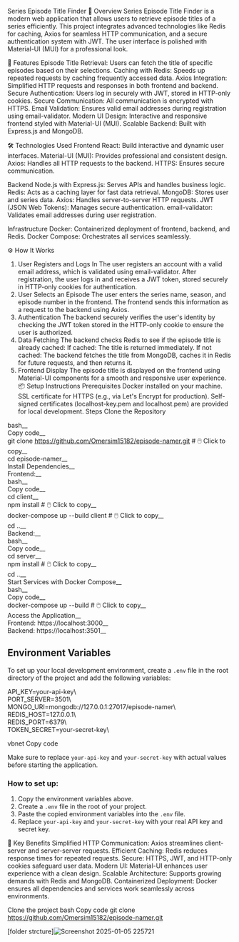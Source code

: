 Series Episode Title Finder
📖 Overview
Series Episode Title Finder is a modern web application that allows users to retrieve episode titles of a series efficiently. This project integrates advanced technologies like Redis for caching, Axios for seamless HTTP communication, and a secure authentication system with JWT. The user interface is polished with Material-UI (MUI) for a professional look.

🚀 Features
Episode Title Retrieval: Users can fetch the title of specific episodes based on their selections.
Caching with Redis: Speeds up repeated requests by caching frequently accessed data.
Axios Integration: Simplified HTTP requests and responses in both frontend and backend.
Secure Authentication: Users log in securely with JWT, stored in HTTP-only cookies.
Secure Communication: All communication is encrypted with HTTPS.
Email Validation: Ensures valid email addresses during registration using email-validator.
Modern UI Design: Interactive and responsive frontend styled with Material-UI (MUI).
Scalable Backend: Built with Express.js and MongoDB.

🛠️ Technologies Used
Frontend
React: Build interactive and dynamic user interfaces.
Material-UI (MUI): Provides professional and consistent design.
Axios: Handles all HTTP requests to the backend.
HTTPS: Ensures secure communication.

Backend
Node.js with Express.js: Serves APIs and handles business logic.
Redis: Acts as a caching layer for fast data retrieval.
MongoDB: Stores user and series data.
Axios: Handles server-to-server HTTP requests.
JWT (JSON Web Tokens): Manages secure authentication.
email-validator: Validates email addresses during user registration.

Infrastructure
Docker: Containerized deployment of frontend, backend, and Redis.
Docker Compose: Orchestrates all services seamlessly.

⚙️ How It Works
1. User Registers and Logs In
The user registers an account with a valid email address, which is validated using email-validator.
After registration, the user logs in and receives a JWT token, stored securely in HTTP-only cookies for authentication.
2. User Selects an Episode
The user enters the series name, season, and episode number in the frontend.
The frontend sends this information as a request to the backend using Axios.
3. Authentication
The backend securely verifies the user's identity by checking the JWT token stored in the HTTP-only cookie to ensure the user is authorized.
4. Data Fetching
The backend checks Redis to see if the episode title is already cached:
If cached: The title is returned immediately.
If not cached: The backend fetches the title from MongoDB, caches it in Redis for future requests, and then returns it.
5. Frontend Display
The episode title is displayed on the frontend using Material-UI components for a smooth and responsive user experience.
📦 Setup Instructions
Prerequisites
Docker installed on your machine.
SSL certificate for HTTPS (e.g., via Let's Encrypt for production).
Self-signed certificates (localhost-key.pem and localhost.pem) are provided for local development.
Steps
Clone the Repository

bash__            
Copy code__                                                                                                                                                                                                         
git clone https://github.com/Omersim15182/episode-namer.git  # 🖱️ Click to copy__                                                                                                                                  
cd episode-namer__                                                                                                                                                                                                 
Install Dependencies__                                                                                                                                                                                              
Frontend:__                                                                                                                                                                                                    
bash__                                                                                                                                                                                                
Copy code__                                                                                                                                                                                                
cd client__                                                                                                                                                                                                
npm install  # 🖱️ Click to copy__                                                                                                                                                                                  
docker-compose up --build client  # 🖱️ Click to copy__                                                                                                                                                             
cd ..__                                                                                                                                                                                                
Backend:__                                                                                                                                                                                                
bash__                                                                                                                                                                                                
Copy code__                                                                                                                                                                                                
cd server__                                                                                                                                                                                                
npm install  # 🖱️ Click to copy__                                                                                                                                                                                  
cd ..__                                                                                                                                                                                                
Start Services with Docker Compose__                                                                                                                                                                               
bash__                                                                                                                                                                                                
Copy code__                                                                                                                                                                                                
docker-compose up --build  # 🖱️ Click to copy__                                                                                                                                                                    
Access the Application__                                                                                                                                                                                              
Frontend: https://localhost:3000__                                                                                                                                                                                    
Backend: https://localhost:3501__

## Environment Variables

To set up your local development environment, create a `.env` file in the root directory of the project and add the following variables:

API_KEY=your-api-key\                                                                                                                                                                                             
PORT_SERVER=3501\                                                                                                                                                                                                   
MONGO_URI=mongodb://127.0.0.1:27017/episode-namer\                                                                                                                                                                 
REDIS_HOST=127.0.0.1\                                                                                                                                                                                           
REDIS_PORT=6379\                                                                                                                                                                                               
TOKEN_SECRET=your-secret-key\                                                                                                                                                               

vbnet
Copy code

Make sure to replace `your-api-key` and `your-secret-key` with actual values before starting the application.

### How to set up:

1. Copy the environment variables above.
2. Create a `.env` file in the root of your project.
3. Paste the copied environment variables into the `.env` file.
4. Replace `your-api-key` and `your-secret-key` with your real API key and secret key.

🌟 Key Benefits
Simplified HTTP Communication: Axios streamlines client-server and server-server requests.
Efficient Caching: Redis reduces response times for repeated requests.
Secure: HTTPS, JWT, and HTTP-only cookies safeguard user data.
Modern UI: Material-UI enhances user experience with a clean design.
Scalable Architecture: Supports growing demands with Redis and MongoDB.
Containerized Deployment: Docker ensures all dependencies and services work seamlessly across environments.

Clone the project
bash
Copy code
git clone https://github.com/Omersim15182/episode-namer.git


[folder strcture]![Screenshot 2025-01-05 225721](https://github.com/user-attachments/assets/f0f62fe6-583e-4a70-a24b-592e5d92150b)

